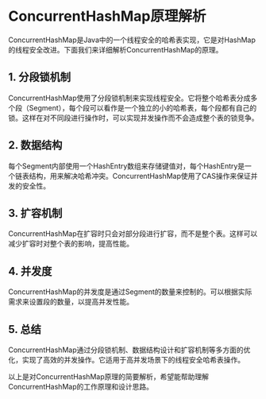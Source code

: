 # ConcurrentHashMap原理解析

ConcurrentHashMap是Java中的一个线程安全的哈希表实现，它是对HashMap的线程安全改进。下面我们来详细解析ConcurrentHashMap的原理。

## 1. 分段锁机制

ConcurrentHashMap使用了分段锁机制来实现线程安全。它将整个哈希表分成多个段（Segment），每个段可以看作是一个独立的小的哈希表，每个段都有自己的锁。这样在对不同段进行操作时，可以实现并发操作而不会造成整个表的锁竞争。

## 2. 数据结构

每个Segment内部使用一个HashEntry数组来存储键值对，每个HashEntry是一个链表结构，用来解决哈希冲突。ConcurrentHashMap使用了CAS操作来保证并发的安全性。

## 3. 扩容机制

ConcurrentHashMap在扩容时只会对部分段进行扩容，而不是整个表。这样可以减少扩容时对整个表的影响，提高性能。

## 4. 并发度

ConcurrentHashMap的并发度是通过Segment的数量来控制的。可以根据实际需求来设置段的数量，以提高并发性能。

## 5. 总结

ConcurrentHashMap通过分段锁机制、数据结构设计和扩容机制等多方面的优化，实现了高效的并发操作。它适用于高并发场景下的线程安全哈希表操作。

以上是对ConcurrentHashMap原理的简要解析，希望能帮助理解ConcurrentHashMap的工作原理和设计思路。